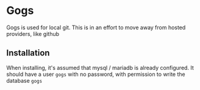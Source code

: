 # Gogs

Gogs is used for local git. This is in an effort to move away from hosted providers, like github

## Installation

When installing, it's assumed that mysql / mariadb is already configured. It should have a user `gogs` with no password, with permission to write the database `gogs`
